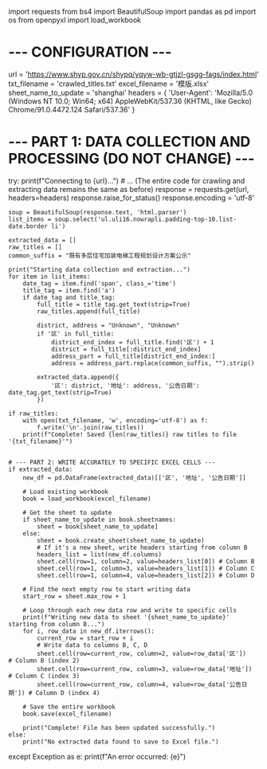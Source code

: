 import requests
from bs4 import BeautifulSoup
import pandas as pd
import os
from openpyxl import load_workbook

# --- CONFIGURATION ---
url = 'https://www.shyp.gov.cn/shypq/yqyw-wb-gtjzl-gsgg-fags/index.html'
txt_filename = 'crawled_titles.txt'
excel_filename = '模版.xlsx'
sheet_name_to_update = 'shanghai'
headers = {
    'User-Agent': 'Mozilla/5.0 (Windows NT 10.0; Win64; x64) AppleWebKit/537.36 (KHTML, like Gecko) Chrome/91.0.4472.124 Safari/537.36'
}

# --- PART 1: DATA COLLECTION AND PROCESSING (DO NOT CHANGE) ---
try:
    print(f"Connecting to {url}...")
    # ... (The entire code for crawling and extracting data remains the same as before)
    response = requests.get(url, headers=headers)
    response.raise_for_status()
    response.encoding = 'utf-8'

    soup = BeautifulSoup(response.text, 'html.parser')
    list_items = soup.select('ul.uli16.nowrapli.padding-top-10.list-date.border li')
    
    extracted_data = []
    raw_titles = []
    common_suffix = "既有多层住宅加装电梯工程规划设计方案公示"

    print("Starting data collection and extraction...")
    for item in list_items:
        date_tag = item.find('span', class_='time')
        title_tag = item.find('a')
        if date_tag and title_tag:
            full_title = title_tag.get_text(strip=True)
            raw_titles.append(full_title)
            
            district, address = "Unknown", "Unknown"
            if '区' in full_title:
                district_end_index = full_title.find('区') + 1
                district = full_title[:district_end_index]
                address_part = full_title[district_end_index:]
                address = address_part.replace(common_suffix, "").strip()

            extracted_data.append({
                '区': district, '地址': address, '公告日期': date_tag.get_text(strip=True)
            })

    if raw_titles:
        with open(txt_filename, 'w', encoding='utf-8') as f:
            f.write('\n'.join(raw_titles))
        print(f"Complete! Saved {len(raw_titles)} raw titles to file '{txt_filename}'")


    # --- PART 2: WRITE ACCURATELY TO SPECIFIC EXCEL CELLS ---
    if extracted_data:
        new_df = pd.DataFrame(extracted_data)[['区', '地址', '公告日期']]

        # Load existing workbook
        book = load_workbook(excel_filename)
        
        # Get the sheet to update
        if sheet_name_to_update in book.sheetnames:
            sheet = book[sheet_name_to_update]
        else:
            sheet = book.create_sheet(sheet_name_to_update)
            # If it's a new sheet, write headers starting from column B
            headers_list = list(new_df.columns)
            sheet.cell(row=1, column=2, value=headers_list[0]) # Column B
            sheet.cell(row=1, column=3, value=headers_list[1]) # Column C
            sheet.cell(row=1, column=4, value=headers_list[2]) # Column D

        # Find the next empty row to start writing data
        start_row = sheet.max_row + 1

        # Loop through each new data row and write to specific cells
        print(f"Writing new data to sheet '{sheet_name_to_update}' starting from column B...")
        for i, row_data in new_df.iterrows():
            current_row = start_row + i
            # Write data to columns B, C, D
            sheet.cell(row=current_row, column=2, value=row_data['区'])      # Column B (index 2)
            sheet.cell(row=current_row, column=3, value=row_data['地址'])    # Column C (index 3)
            sheet.cell(row=current_row, column=4, value=row_data['公告日期']) # Column D (index 4)
        
        # Save the entire workbook
        book.save(excel_filename)
        
        print("Complete! File has been updated successfully.")
    else:
        print("No extracted data found to save to Excel file.")

except Exception as e:
    print(f"An error occurred: {e}")
